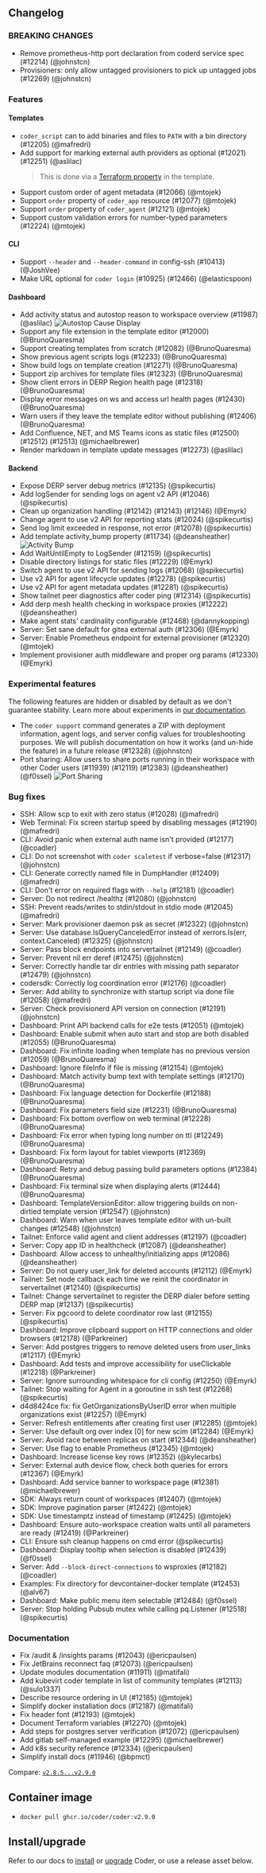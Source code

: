 ## Changelog

### BREAKING CHANGES

- Remove prometheus-http port declaration from coderd service spec (#12214) (@johnstcn)
- Provisioners: only allow untagged provisioners to pick up untagged jobs (#12269) (@johnstcn)

### Features

#### Templates

- `coder_script` can to add binaries and files to `PATH` with a bin directory (#12205) (@mafredri)
- Add support for marking external auth providers as optional (#12021) (#12251) (@aslilac)
  > This is done via a [Terraform property](https://registry.terraform.io/providers/coder/coder/latest/docs/data-sources/external_auth#optional) in the template.
- Support custom order of agent metadata (#12066) (@mtojek)
- Support `order` property of `coder_app` resource (#12077) (@mtojek)
- Support `order` property of `coder_agent` (#12121) (@mtojek)
- Support custom validation errors for number-typed parameters (#12224) (@mtojek)

#### CLI

- Support `--header` and `--header-command` in config-ssh (#10413) (@JoshVee)
- Make URL optional for `coder login` (#10925) (#12466) (@elasticspoon)

#### Dashboard

- Add activity status and autostop reason to workspace overview (#11987) (@aslilac)
  ![Autostop Cause Display](https://raw.githubusercontent.com/coder/coder/main/docs/changelogs/images/autostop-visibility.png)
- Support any file extension in the template editor (#12000) (@BrunoQuaresma)
- Support creating templates from scratch (#12082) (@BrunoQuaresma)
- Show previous agent scripts logs (#12233) (@BrunoQuaresma)
- Show build logs on template creation (#12271) (@BrunoQuaresma)
- Support zip archives for template files (#12323) (@BrunoQuaresma)
- Show client errors in DERP Region health page (#12318) (@BrunoQuaresma)
- Display error messages on ws and access url health pages (#12430)
  (@BrunoQuaresma)
- Warn users if they leave the template editor without publishing (#12406) (@BrunoQuaresma)
- Add Confluence, NET, and MS Teams icons as static files (#12500) (#12512) (#12513) (@michaelbrewer)
- Render markdown in template update messages (#12273) (@aslilac)

#### Backend

- Expose DERP server debug metrics (#12135) (@spikecurtis)
- Add logSender for sending logs on agent v2 API (#12046) (@spikecurtis)
- Clean up organization handling (#12142) (#12143) (#12146) (@Emyrk)
- Change agent to use v2 API for reporting stats (#12024) (@spikecurtis)
- Send log limit exceeded in response, not error (#12078) (@spikecurtis)
- Add template activity_bump property (#11734) (@deansheather)
  ![Activity Bump](https://raw.githubusercontent.com/coder/coder/main/docs/changelogs/images/activity-bump.png)
- Add WaitUntilEmpty to LogSender (#12159) (@spikecurtis)
- Disable directory listings for static files (#12229) (@Emyrk)
- Switch agent to use v2 API for sending logs (#12068) (@spikecurtis)
- Use v2 API for agent lifecycle updates (#12278) (@spikecurtis)
- Use v2 API for agent metadata updates (#12281) (@spikecurtis)
- Show tailnet peer diagnostics after coder ping (#12314) (@spikecurtis)
- Add derp mesh health checking in workspace proxies (#12222) (@deansheather)
- Make agent stats' cardinality configurable (#12468) (@dannykopping)
- Server: Set sane default for gitea external auth (#12306) (@Emyrk)
- Server: Enable Prometheus endpoint for external provisioner (#12320) (@mtojek)
- Implement provisioner auth middleware and proper org params (#12330) (@Emyrk)

### Experimental features

The following features are hidden or disabled by default as we don't guarantee stability. Learn more about experiments in [our documentation](https://coder.com/docs/contributing/feature-stages#experimental-features).

- The `coder support` command generates a ZIP with deployment information, agent logs, and server config values for troubleshooting purposes. We will publish documentation on how it works (and un-hide the feature) in a future release (#12328) (@johnstcn)
- Port sharing: Allow users to share ports running in their workspace with other Coder users (#11939) (#12119) (#12383) (@deansheather) (@f0ssel)
  ![Port Sharing](https://raw.githubusercontent.com/coder/coder/main/docs/changelogs/images/sharable-ports.png)

### Bug fixes

- SSH: Allow scp to exit with zero status (#12028) (@mafredri)
- Web Terminal: Fix screen startup speed by disabling messages (#12190) (@mafredri)
- CLI: Avoid panic when external auth name isn't provided (#12177) (@coadler)
- CLI: Do not screenshot with `coder scaletest` if verbose=false (#12317) (@johnstcn)
- CLI: Generate correctly named file in DumpHandler (#12409) (@mafredri)
- CLI: Don't error on required flags with `--help` (#12181) (@coadler)
- Server: Do not redirect /healthz (#12080) (@johnstcn)
- SSH: Prevent reads/writes to stdin/stdout in stdio mode (#12045) (@mafredri)
- Server: Mark provisioner daemon psk as secret (#12322) (@johnstcn)
- Server: Use database.IsQueryCanceledError instead of xerrors.Is(err, context.Canceled) (#12325) (@johnstcn)
- Server: Pass block endpoints into servertailnet (#12149) (@coadler)
- Server: Prevent nil err deref (#12475) (@johnstcn)
- Server: Correctly handle tar dir entries with missing path separator (#12479) (@johnstcn)
- codersdk: Correctly log coordination error (#12176) (@coadler)
- Server: Add ability to synchronize with startup script via done file (#12058) (@mafredri)
- Server: Check provisionerd API version on connection (#12191) (@johnstcn)
- Dashboard: Print API backend calls for e2e tests (#12051) (@mtojek)
- Dashboard: Enable submit when auto start and stop are both disabled (#12055) (@BrunoQuaresma)
- Dashboard: Fix infinite loading when template has no previous version (#12059) (@BrunoQuaresma)
- Dashboard: Ignore fileInfo if file is missing (#12154) (@mtojek)
- Dashboard: Match activity bump text with template settings (#12170) (@BrunoQuaresma)
- Dashboard: Fix language detection for Dockerfile (#12188) (@BrunoQuaresma)
- Dashboard: Fix parameters field size (#12231) (@BrunoQuaresma)
- Dashboard: Fix bottom overflow on web terminal (#12228) (@BrunoQuaresma)
- Dashboard: Fix error when typing long number on ttl (#12249) (@BrunoQuaresma)
- Dashboard: Fix form layout for tablet viewports (#12369) (@BrunoQuaresma)
- Dashboard: Retry and debug passing build parameters options (#12384) (@BrunoQuaresma)
- Dashboard: Fix terminal size when displaying alerts (#12444) (@BrunoQuaresma)
- Dashboard: TemplateVersionEditor: allow triggering builds on non-dirtied template version (#12547) (@johnstcn)
- Dashboard: Warn when user leaves template editor with un-built changes (#12548) (@johnstcn)
- Tailnet: Enforce valid agent and client addresses (#12197) (@coadler)
- Server: Copy app ID in healthcheck (#12087) (@deansheather)
- Dashboard: Allow access to unhealthy/initializing apps (#12086) (@deansheather)
- Server: Do not query user_link for deleted accounts (#12112) (@Emyrk)
- Tailnet: Set node callback each time we reinit the coordinator in servertailnet (#12140) (@spikecurtis)
- Tailnet: Change servertailnet to register the DERP dialer before setting DERP map (#12137) (@spikecurtis)
- Server: Fix pgcoord to delete coordinator row last (#12155) (@spikecurtis)
- Dashboard: Improve clipboard support on HTTP connections and older browsers (#12178) (@Parkreiner)
- Server: Add postgres triggers to remove deleted users from user_links (#12117) (@Emyrk)
- Dashboard: Add tests and improve accessibility for useClickable (#12218) (@Parkreiner)
- Server: Ignore surrounding whitespace for cli config (#12250) (@Emyrk)
- Tailnet: Stop waiting for Agent in a goroutine in ssh test (#12268) (@spikecurtis)
- d4d8424ce fix: fix GetOrganizationsByUserID error when multiple organizations exist (#12257) (@Emyrk)
- Server: Refresh entitlements after creating first user (#12285) (@mtojek)
- Server: Use default org over index [0] for new scim (#12284) (@Emyrk)
- Server: Avoid race between replicas on start (#12344) (@deansheather)
- Server: Use flag to enable Prometheus (#12345) (@mtojek)
- Dashboard: Increase license key rows (#12352) (@kylecarbs)
- Server: External auth device flow, check both queries for errors (#12367) (@Emyrk)
- Dashboard: Add service banner to workspace page (#12381) (@michaelbrewer)
- SDK: Always return count of workspaces (#12407) (@mtojek)
- SDK: Improve pagination parser (#12422) (@mtojek)
- SDK: Use timestamptz instead of timestamp (#12425) (@mtojek)
- Dashboard: Ensure auto-workspace creation waits until all parameters are ready (#12419) (@Parkreiner)
- CLI: Ensure ssh cleanup happens on cmd error (@spikecurtis)
- Dashboard: Display tooltip when selection is disabled (#12439) (@f0ssel)
- Server: Add `--block-direct-connections` to wsproxies (#12182) (@coadler)
- Examples: Fix directory for devcontainer-docker template (#12453) (@alv67)
- Dashboard: Make public menu item selectable (#12484) (@f0ssel)
- Server: Stop holding Pubsub mutex while calling pq.Listener (#12518) (@spikecurtis)

### Documentation

- Fix /audit & /insights params (#12043) (@ericpaulsen)
- Fix JetBrains reconnect faq (#12073) (@ericpaulsen)
- Update modules documentation (#11911) (@matifali)
- Add kubevirt coder template in list of community templates (#12113) (@sulo1337)
- Describe resource ordering in UI (#12185) (@mtojek)
- Simplify docker installation docs (#12187) (@matifali)
- Fix header font (#12193) (@mtojek)
- Document Terraform variables (#12270) (@mtojek)
- Add steps for postgres server verification (#12072) (@ericpaulsen)
- Add gitlab self-managed example (#12295) (@michaelbrewer)
- Add k8s security reference (#12334) (@ericpaulsen)
- Simplify install docs (#11946) (@bpmct)

Compare: [`v2.8.5...v2.9.0`](https://github.com/coder/coder/compare/v2.8.5...v2.9.0)

## Container image

- `docker pull ghcr.io/coder/coder:v2.9.0`

## Install/upgrade

Refer to our docs to [install](https://coder.com/docs/install) or [upgrade](https://coder.com/docs/admin/upgrade) Coder, or use a release asset below.
